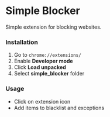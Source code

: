 # Simple Blocker
Simple extension for blocking websites.
### Installation
1. Go to `chrome://extensions/`
2. Enable **Developer mode**
3. Click **Load unpacked**
4. Select **simple_blocker** folder
### Usage
* Click on extension icon
* Add items to blacklist and exceptions
